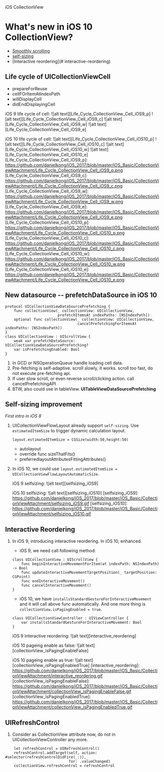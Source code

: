 iOS CollectionView

# What's new in iOS 10 CollectionView?

* [Smoothly scrolling](#life-cycle-of-uicollectionviewcell)
* [self-sizing](#self-sizing-improvement)
* [Interactive reordering](# interactive-reordering)

## Life cycle of UICollectionViewCell

* prepareForReuse
* cellFOrItemAtIndexPath
* willDisplayCell
* didEndDisplayingCell

iOS 9 life cycle of cell: 
![alt text][Life_Cycle_CollectionView_Cell_iOS9_p]
![alt text][Life_Cycle_CollectionView_Cell_iOS9_c]
![alt text][Life_Cycle_CollectionView_Cell_iOS9_w]
![alt text][Life_Cycle_CollectionView_Cell_iOS9_e]

iOS 10 life cycle of cell: 
![alt text][Life_Cycle_CollectionView_Cell_iOS10_p]
![alt text][Life_Cycle_CollectionView_Cell_iOS10_c]
![alt text][Life_Cycle_CollectionView_Cell_iOS10_w]
![alt text][Life_Cycle_CollectionView_Cell_iOS10_e]
[Life_Cycle_CollectionView_Cell_iOS9_p]: https://github.com/danielkong/iOS_2017/blob/master/iOS_Basic/CollectionViewAttachment/Life_Cycle_CollectionView_Cell_iOS9_p.png
[Life_Cycle_CollectionView_Cell_iOS9_c]: https://github.com/danielkong/iOS_2017/blob/master/iOS_Basic/CollectionViewAttachment/Life_Cycle_CollectionView_Cell_iOS9_c.png
[Life_Cycle_CollectionView_Cell_iOS9_w]: https://github.com/danielkong/iOS_2017/blob/master/iOS_Basic/CollectionViewAttachment/Life_Cycle_CollectionView_Cell_iOS9_w.png
[Life_Cycle_CollectionView_Cell_iOS9_e]: https://github.com/danielkong/iOS_2017/blob/master/iOS_Basic/CollectionViewAttachment/Life_Cycle_CollectionView_Cell_iOS9_e.png
[Life_Cycle_CollectionView_Cell_iOS10_p]: https://github.com/danielkong/iOS_2017/blob/master/iOS_Basic/CollectionViewAttachment/Life_Cycle_CollectionView_Cell_iOS10_p.png
[Life_Cycle_CollectionView_Cell_iOS10_c]: https://github.com/danielkong/iOS_2017/blob/master/iOS_Basic/CollectionViewAttachment/Life_Cycle_CollectionView_Cell_iOS10_c.png
[Life_Cycle_CollectionView_Cell_iOS10_w]: https://github.com/danielkong/iOS_2017/blob/master/iOS_Basic/CollectionViewAttachment/Life_Cycle_CollectionView_Cell_iOS10_w.png
[Life_Cycle_CollectionView_Cell_iOS10_e]: https://github.com/danielkong/iOS_2017/blob/master/iOS_Basic/CollectionViewAttachment/Life_Cycle_CollectionView_Cell_iOS10_e.png

## New datasource -- prefetchDataSource in iOS 10
```
protocol UICollectionViewDataSourcePrefetching {
    func collectionView(_ collectionView: UICollectionView,
                        prefetchItemsAt indexPaths: [NSIndexPath])
    optional func collectionView(_ collectionView: UICollectionView,
                                 cancelPrefetchingForItemsAt indexPaths: [NSIndexPath])
}
class UICollectionView : UIScrollView {
    weak var prefetchDataSource: UICollectionViewDataSourcePrefetching?
    var isPrefetchingEnabled: Bool
}
```

1. In GCD or NSOperationQueue handle loading cell data.
2. Pre-fetching is self-adaptive. scroll slowly, it works. scroll too fast, do not execute pre-fetching api.
3. If user slow scroll, or even reverse scroll/clicking action. call cancelPrefetchingAPI
4. BTW, also could use in tableView. **UITableViewDataSourcePrefetching** 

## Self-sizing improvement
_First intro in iOS 8_

1. UICollectionViewFlowLayout already support `self-sizing`. Use `estimatedItemSize` to trigger dynamic calculation layout. 
    ```
    layout.estimatedItemSize = CGSize(width:50,height:50)
    ```
    * autolayout
    * override func sizeThatFits()
    * preferredlayoutAttributesFittingAttributes()

2. In iOS 10, we could use `layout.estimatedItemSize = UICollectionViewFlowLayoutAutomaticSize`. 

    iOS 9 selfsizing: 
    ![alt text][selfsizing_iOS9]

    iOS 10 selfsizing: 
    ![alt text][selfsizing_iOS10]
[selfsizing_iOS9]: https://github.com/danielkong/iOS_2017/blob/master/iOS_Basic/CollectionViewAttachment/selfsizing_iOS9.gif
[selfsizing_iOS10]: https://github.com/danielkong/iOS_2017/blob/master/iOS_Basic/CollectionViewAttachment/selfsizing_iOS10.gif

## Interactive Reordering

1. In iOS 9, introducing interactive reordering. In iOS 10, enhanced.
    * iOS 9, we need call following method:
    
    ```
    class UICollectionView : UIScrollView {
        func beginInteractiveMovementForItem(at indexPath: NSIndexPath) -> Bool
        func updateInteractiveMovementTargetPosition(_ targetPosition: CGPoint)
        func endInteractiveMovement()
        func cancelInteractiveMovement()
    }
    ```

    * iOS 10, we have `installsStandardGestureForInteractiveMovement` and it will call above func automatically. And one more thing is `collectionView.isPagingEnabled = true`.
    
    ```
    class UICollectionViewController : UIViewController {
        var installsStandardGestureForInteractiveMovement: Bool
    }
    ```

    iOS 9 Interactive reordering: 
    ![alt text][interactive_reordering]

    iOS 10 pageing enable as false:
    ![alt text][collectionView_isPagingEnableFalse]

    iOS 10 pageing enable as true: 
    ![alt text][collectionView_isPagingEnabledTrue]
[interactive_reordering]: https://github.com/danielkong/iOS_2017/blob/master/iOS_Basic/CollectionViewAttachment/interactive_reordering.gif
[collectionView_isPagingEnableFalse]: https://github.com/danielkong/iOS_2017/blob/master/iOS_Basic/CollectionViewAttachment/collectionView_isPagingEnableFalse.gif
[collectionView_isPagingEnabledTrue]: https://github.com/danielkong/iOS_2017/blob/master/iOS_Basic/CollectionViewAttachment/collectionView_isPagingEnabledTrue.gif

## UIRefreshControl

1. Consider as CollectionView attribute now, do not in UICollectionViewController any more. 
```
    let refreshControl = UIRefreshControl()
    refreshControl.addTarget(self, action: #selector(refreshControlDidFire(_:)),
                             for: .valueChanged)
    collectionView.refreshControl = refreshControl
```


